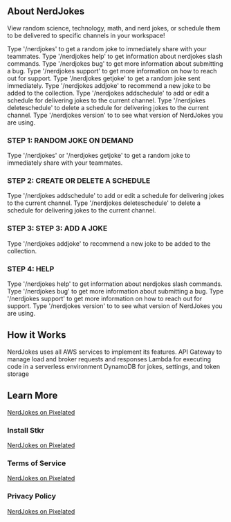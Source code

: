 
## About NerdJokes
View random science, technology, math, and nerd jokes, or schedule them to be delivered to specific channels in your workspace!

Type '/nerdjokes' to get a random joke to immediately share with your teammates.
Type '/nerdjokes help' to get information about nerdjokes slash commands.
Type '/nerdjokes bug' to get more information about submitting a bug.
Type '/nerdjokes support' to get more information on how to reach out for support.
Type '/nerdjokes getjoke' to get a random joke sent immediately.
Type '/nerdjokes addjoke' to recommend a new joke to be added to the collection.
Type '/nerdjokes addschedule' to add or edit a schedule for delivering jokes to the current channel.
Type '/nerdjokes deleteschedule' to delete a schedule for delivering jokes to the current channel.
Type '/nerdjokes version' to to see what version of NerdJokes you are using.

### STEP 1: RANDOM JOKE ON DEMAND
Type '/nerdjokes' or '/nerdjokes getjoke' to get a random joke to immediately share with your teammates.

### STEP 2: CREATE OR DELETE A SCHEDULE
Type '/nerdjokes addschedule' to add or edit a schedule for delivering jokes to the current channel.
Type '/nerdjokes deleteschedule' to delete a schedule for delivering jokes to the current channel.

### STEP 3: STEP 3: ADD A JOKE
Type '/nerdjokes addjoke' to recommend a new joke to be added to the collection.

### STEP 4: HELP
Type '/nerdjokes help' to get information about nerdjokes slash commands.
Type '/nerdjokes bug' to get more information about submitting a bug.
Type '/nerdjokes support' to get more information on how to reach out for support.
Type '/nerdjokes version' to to see what version of NerdJokes you are using.

## How it Works
NerdJokes uses all AWS services to implement its features.
API Gateway to manage load and broker requests and responses
Lambda for executing code in a serverless environment
DynamoDB for jokes, settings, and token storage

## Learn More
[NerdJokes on Pixelated](https://pixelated.tech/nerdjokes.html)

### Install Stkr
[NerdJokes on Pixelated](https://pixelated.tech/nerdjokes.html)

### Terms of Service
[NerdJokes on Pixelated](https://pixelated.tech/nerdjokes.html)

### Privacy Policy
[NerdJokes on Pixelated](https://pixelated.tech/nerdjokes.html)
